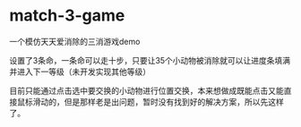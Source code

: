 # match-3-game
一个模仿天天爱消除的三消游戏demo

设置了3条命，一条命可以走十步，只要让35个小动物被消除就可以让进度条填满并进入下一等级（未开发实现其他等级）

目前只能通过点击选中要交换的小动物进行位置交换，本来想做成既能点击又能直接鼠标滑动的，但是那样老是出问题，暂时没有找到好的解决方案，所以先这样了。
